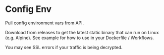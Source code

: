 # Config Env

Pull config environment vars from API.

Download from releases to get the latest static binary that can run on Linux (e.g. Alpine). See example for how to use in your Dockerfile / Workflows.

You may see SSL errors if your traffic is being decrypted.
